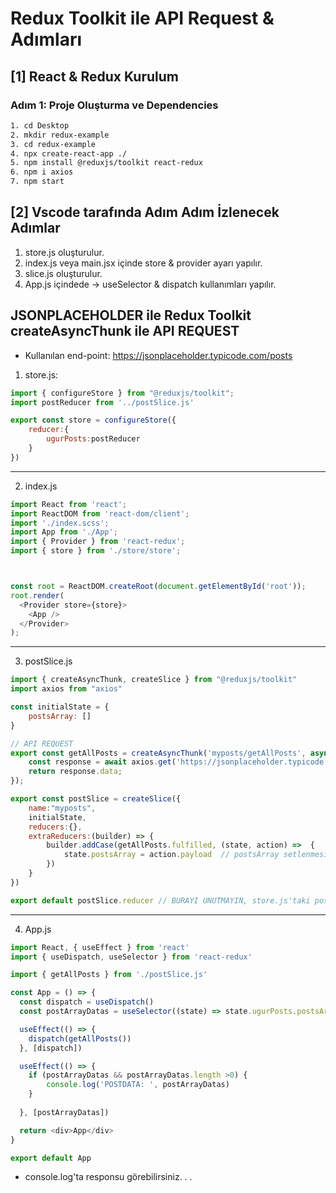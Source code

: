 # Redux Toolkit ile API Request & Adımları

## [1] React & Redux Kurulum

### Adım 1: Proje Oluşturma ve Dependencies

```bash
1. cd Desktop
2. mkdir redux-example
3. cd redux-example
4. npx create-react-app ./
5. npm install @reduxjs/toolkit react-redux
6. npm i axios
7. npm start
```

## [2] Vscode tarafında Adım Adım İzlenecek Adımlar
1. store.js oluşturulur.
2. index.js veya main.jsx içinde store & provider ayarı yapılır.
3. slice.js oluşturulur.
4. App.js içindede -> useSelector & dispatch kullanımları yapılır.

## JSONPLACEHOLDER ile Redux Toolkit  createAsyncThunk ile API REQUEST

- Kullanılan end-point:  https://jsonplaceholder.typicode.com/posts

 1. store.js: 

``` javascript
import { configureStore } from "@reduxjs/toolkit";
import postReducer from '../postSlice.js'

export const store = configureStore({
    reducer:{
        ugurPosts:postReducer
    }
})
```

______
2.  index.js
```javascript
import React from 'react';
import ReactDOM from 'react-dom/client';
import './index.scss';
import App from './App';
import { Provider } from 'react-redux';
import { store } from './store/store';



const root = ReactDOM.createRoot(document.getElementById('root'));
root.render(
  <Provider store={store}>
    <App />
  </Provider>
);
```
____

3.  postSlice.js
```javascript
import { createAsyncThunk, createSlice } from "@reduxjs/toolkit"
import axios from "axios"

const initialState = {
    postsArray: []
}

// API REQUEST
export const getAllPosts = createAsyncThunk('myposts/getAllPosts', async () => {
    const response = await axios.get('https://jsonplaceholder.typicode.com/posts');
    return response.data;
});

export const postSlice = createSlice({
    name:"myposts",
    initialState,
    reducers:{},
    extraReducers:(builder) => {
        builder.addCase(getAllPosts.fulfilled, (state, action) =>  {
            state.postsArray = action.payload  // postsArray setlenmesi.
        })
    }
})

export default postSlice.reducer // BURAYI UNUTMAYIN, store.js'taki postReducer kısmı.
````
___

4.  App.js
```javascript
import React, { useEffect } from 'react'
import { useDispatch, useSelector } from 'react-redux'

import { getAllPosts } from './postSlice.js'

const App = () => {
  const dispatch = useDispatch()
  const postArrayDatas = useSelector((state) => state.ugurPosts.postsArray)

  useEffect(() => {
    dispatch(getAllPosts())
  }, [dispatch])

  useEffect(() => {
    if (postArrayDatas && postArrayDatas.length >0) {
        console.log('POSTDATA: ', postArrayDatas)
    }
   
  }, [postArrayDatas])

  return <div>App</div>
}

export default App
```

- console.log'ta responsu görebilirsiniz. . .